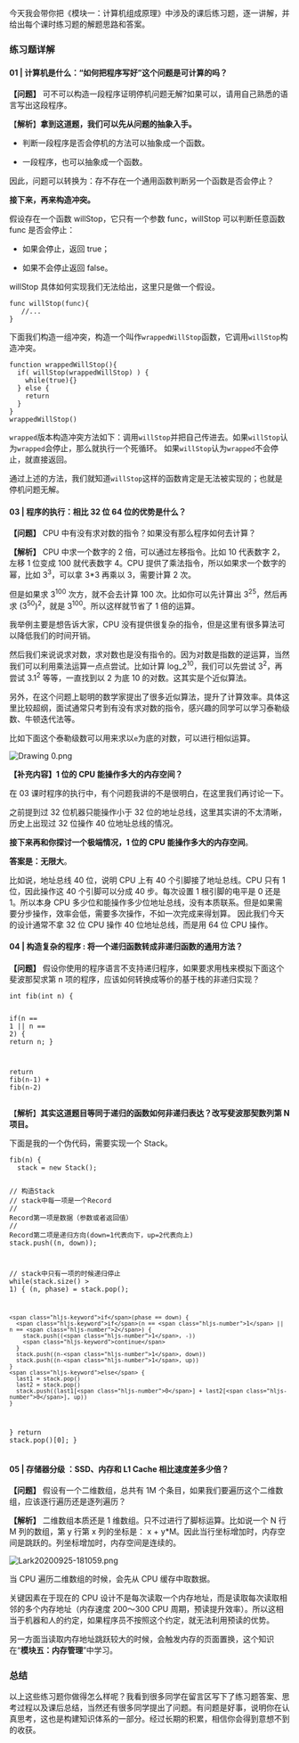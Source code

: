 <p data-nodeid="929" class="">今天我会带你把《模块一：计算机组成原理》中涉及的课后练习题，逐一讲解，并给出每个课时练习题的解题思路和答案。</p>
<h3 data-nodeid="930">练习题详解</h3>
<h4 data-nodeid="931">01 | 计算机是什么：“如何把程序写好”这个问题是可计算的吗？</h4>
<p data-nodeid="932"><strong data-nodeid="995">【问题】</strong> 可不可以构造一段程序证明停机问题无解?如果可以，请用自己熟悉的语言写出这段程序。</p>
<p data-nodeid="3943" class="">【<strong data-nodeid="3952">解析</strong>】<strong data-nodeid="3953">拿到这道题，我们可以先从问题的抽象入手。</strong></p>






<ul data-nodeid="935">
<li data-nodeid="936">
<p data-nodeid="937">判断一段程序是否会停机的方法可以抽象成一个函数。</p>
</li>
<li data-nodeid="938">
<p data-nodeid="939" class="">一段程序，也可以抽象成一个函数。</p>
</li>
</ul>
<p data-nodeid="940">因此，问题可以转换为：存不存在一个通用函数判断另一个函数是否会停止？</p>
<p data-nodeid="941"><strong data-nodeid="1010">接下来，再来构造冲突。</strong></p>
<p data-nodeid="942">假设存在一个函数 willStop，它只有一个参数 func，willStop 可以判断任意函数 func 是否会停止：</p>
<ul data-nodeid="943">
<li data-nodeid="944">
<p data-nodeid="945">如果会停止，返回 true；</p>
</li>
<li data-nodeid="946">
<p data-nodeid="947">如果不会停止返回 false。</p>
</li>
</ul>
<p data-nodeid="948">willStop 具体如何实现我们无法给出，这里只是做一个假设。</p>
<pre class="lang-java" data-nodeid="949"><code data-language="java"><span class="hljs-function">func <span class="hljs-title">willStop</span><span class="hljs-params">(func)</span></span>{
   <span class="hljs-comment">//...</span>
}
</code></pre>
<p data-nodeid="950">下面我们构造一组冲突，构造一个叫作<code data-backticks="1" data-nodeid="1016">wrappedWillStop</code>函数，它调用<code data-backticks="1" data-nodeid="1018">willStop</code>构造冲突。</p>
<pre class="lang-java" data-nodeid="951"><code data-language="java"><span class="hljs-function">function <span class="hljs-title">wrappedWillStop</span><span class="hljs-params">()</span></span>{
  <span class="hljs-keyword">if</span>( willStop(wrappedWillStop) ) {
    <span class="hljs-keyword">while</span>(<span class="hljs-keyword">true</span>){}
  } <span class="hljs-keyword">else</span> {
    <span class="hljs-keyword">return</span>
  }
}
wrappedWillStop()
</code></pre>
<p data-nodeid="952"><code data-backticks="1" data-nodeid="1020">wrapped</code>版本构造冲突方法如下：调用<code data-backticks="1" data-nodeid="1022">willStop</code>并把自己传进去。如果<code data-backticks="1" data-nodeid="1024">willStop</code>认为<code data-backticks="1" data-nodeid="1026">wrapped</code>会停止，那么就执行一个死循环。 如果<code data-backticks="1" data-nodeid="1028">willStop</code>认为<code data-backticks="1" data-nodeid="1030">wrapped</code>不会停止，就直接返回。</p>
<p data-nodeid="953">通过上述的方法，我们就知道<code data-backticks="1" data-nodeid="1033">willStop</code>这样的函数肯定是无法被实现的；也就是停机问题无解。</p>
<h4 data-nodeid="954">03 | 程序的执行：相比 32 位 64 位的优势是什么？</h4>
<p data-nodeid="955"><strong data-nodeid="1042">【问题】</strong> CPU 中有没有求对数的指令？如果没有那么程序如何去计算？</p>
<p data-nodeid="956"><strong data-nodeid="1053">【解析】</strong> CPU 中求一个数字的 2 倍，可以通过左移指令。比如 10 代表数字 2，左移 1 位变成 100 就代表数字 4。CPU 提供了乘法指令，所以如果求一个数字的幂，比如 3<sup>3</sup>，可以拿 3*3 再乘以 3，需要计算 2 次。</p>
<p data-nodeid="957">但是如果求 3<sup>100</sup> 次方，就不会去计算 100 次。比如你可以先计算出 3<sup>25</sup>，然后再求 (3<sup>50</sup>)<sup>2</sup>，就是 3<sup>100</sup>。所以这样就节省了 1 倍的运算。</p>
<p data-nodeid="958">我举例主要是想告诉大家，CPU 没有提供很复杂的指令，但是这里有很多算法可以降低我们的时间开销。</p>
<p data-nodeid="959">然后我们来说说求对数，求对数也是没有指令的。因为对数是指数的逆运算，当然我们可以利用乘法运算一点点尝试。比如计算 log_2<sup>10</sup>，我们可以先尝试 3<sup>2</sup>，再尝试 3.1<sup>2</sup> 等等，一直找到以 2 为底 10 的对数。这其实是个近似算法。</p>
<p data-nodeid="960">另外，在这个问题上聪明的数学家提出了很多近似算法，提升了计算效率。具体这里比较超纲，面试通常只考到有没有求对数的指令，感兴趣的同学可以学习泰勒级数、牛顿迭代法等。</p>
<p data-nodeid="1855">比如下面这个泰勒级数可以用来求以<code data-backticks="1" data-nodeid="1858">e</code>为底的对数，可以进行相似运算。</p>
<p data-nodeid="1856"><img src="https://s0.lgstatic.com/i/image/M00/57/F6/Ciqc1F9twiuAbp_aAAAe6lkGtXY531.png" alt="Drawing 0.png" data-nodeid="1862"></p>




<p data-nodeid="964"><strong data-nodeid="1102">【补充内容】1 位的 CPU 能操作多大的内存空间？</strong></p>
<p data-nodeid="965">在 03 课时程序的执行中，有个问题我讲的不是很明白，在这里我们再讨论一下。</p>
<p data-nodeid="966">之前提到过 32 位机器只能操作小于 32 位的地址总线，这里其实讲的不太清晰，历史上出现过 32 位操作 40 位地址总线的情况。</p>
<p data-nodeid="967"><strong data-nodeid="1109">接下来再和你探讨一个极端情况，1 位的 CPU 能操作多大的内存空间</strong>。</p>
<p data-nodeid="968"><strong data-nodeid="1114">答案是：无限大</strong>。</p>
<p data-nodeid="969">比如说，地址总线 40 位，说明 CPU 上有 40 个引脚接了地址总线。CPU 只有 1 位，因此操作这 40 个引脚可以分成 40 步。每次设置 1 根引脚的电平是 0 还是 1。所以本身 CPU 多少位和能操作多少位地址总线，没有本质联系。但是如果需要分步操作，效率会低，需要多次操作，不如一次完成来得划算。 因此我们今天的设计通常不拿 32 位 CPU 操作 40 位地址总线，而是用 64 位 CPU 操作。</p>
<h4 data-nodeid="970">04 | 构造复杂的程序 : 将一个递归函数转成非递归函数的通用方法？</h4>
<p data-nodeid="971"><strong data-nodeid="1123">【问题】</strong> 假设你使用的程序语言不支持递归程序，如果要求用栈来模拟下面这个斐波那契求第 n 项的程序，应该如何转换成等价的基于栈的非递归实现？</p>
<pre class="lang-java" data-nodeid="972"><code data-language="java"><span class="hljs-function"><span class="hljs-keyword">int</span> <span class="hljs-title">fib</span><span class="hljs-params">(<span class="hljs-keyword">int</span> n)</span> </span>{

 <span class="hljs-keyword">if</span>(n == <span class="hljs-number">1</span> || n == <span class="hljs-number">2</span>) { <span class="hljs-keyword">return</span> n; }
 
  <span class="hljs-keyword">return</span> fib(n-<span class="hljs-number">1</span>) + fib(n-<span class="hljs-number">2</span>)
</code></pre>
<p data-nodeid="6734" class="">【<strong data-nodeid="6743">解析</strong>】<strong data-nodeid="6744">其实这道题目等同于递归的函数如何非递归表达？改写斐波那契数列第 N 项目。</strong></p>







<p data-nodeid="975">下面是我的一个伪代码，需要实现一个 Stack。</p>
<pre class="lang-java" data-nodeid="976"><code data-language="java">fib(n) {
  stack = <span class="hljs-keyword">new</span> Stack();

  <span class="hljs-comment">// 构造Stack</span>
  <span class="hljs-comment">// stack中每一项是一个Record</span>
  <span class="hljs-comment">// Record第一项是数据（参数或者返回值）</span>
  <span class="hljs-comment">// Record第二项是递归方向(down=1代表向下，up=2代表向上)</span>
  stack.push((n, down));

  <span class="hljs-comment">// stack中只有一项的时候递归停止</span>
  <span class="hljs-keyword">while</span>(stack.size() &gt; <span class="hljs-number">1</span>) {
    (n, phase) = stack.pop();

    <span class="hljs-keyword">if</span>(phase == down) {
      <span class="hljs-keyword">if</span>(n == <span class="hljs-number">1</span> || n == <span class="hljs-number">2</span>) {
        stack.push((<span class="hljs-number">1</span>, -))
        <span class="hljs-keyword">continue</span>
      }
      stack.push((n-<span class="hljs-number">1</span>, down))
      stack.push((n-<span class="hljs-number">1</span>, up))
    }
    <span class="hljs-keyword">else</span> {
      last1 = stack.pop()
      last2 = stack.pop()
      stack.push((last1[<span class="hljs-number">0</span>] + last2[<span class="hljs-number">0</span>], up))
    }
  }
  <span class="hljs-keyword">return</span> stack.pop()[<span class="hljs-number">0</span>];
}
</code></pre>
<h4 data-nodeid="977">05 | 存储器分级 ：SSD、内存和 L1 Cache 相比速度差多少倍？</h4>
<p data-nodeid="978" class="te-preview-highlight"><strong data-nodeid="1140">【问题】</strong> 假设有一个二维数组，总共有 1M 个条目，如果我们要遍历这个二维数组，应该逐行遍历还是逐列遍历？</p>
<p data-nodeid="979"><strong data-nodeid="1147">【解析】</strong> 二维数组本质还是 1 维数组。只不过进行了脚标运算。比如说一个 N 行 M 列的数组，第 y 行第 x 列的坐标是： x + y*M。因此当行坐标增加时，内存空间是跳跃的。列坐标增加时，内存空间是连续的。</p>
<p data-nodeid="980"><img src="https://s0.lgstatic.com/i/image/M00/57/F6/Ciqc1F9twnCAUTt4AACDLWAQvC4277.png" alt="Lark20200925-181059.png" data-nodeid="1150"></p>
<p data-nodeid="981">当 CPU 遍历二维数组的时候，会先从 CPU 缓存中取数据。</p>
<p data-nodeid="982">关键因素在于现在的 CPU 设计不是每次读取一个内存地址，而是读取每次读取相邻的多个内存地址（内存速度 200～300 CPU 周期，预读提升效率）。所以这相当于机器和人的约定，如果程序员不按照这个约定，就无法利用预读的优势。</p>
<p data-nodeid="983">另一方面当读取内存地址跳跃较大的时候，会触发内存的页面置换，这个知识在“<strong data-nodeid="1158">模块五：内存管理</strong>”中学习。</p>
<h3 data-nodeid="984">总结</h3>
<p data-nodeid="985" class="">以上这些练习题你做得怎么样呢？我看到很多同学在留言区写下了练习题答案、思考过程以及课后总结，当然还有很多同学提出了问题。有问题是好事，说明你在认真思考，这也是构建知识体系的一部分。经过长期的积累，相信你会得到意想不到的收获。</p>